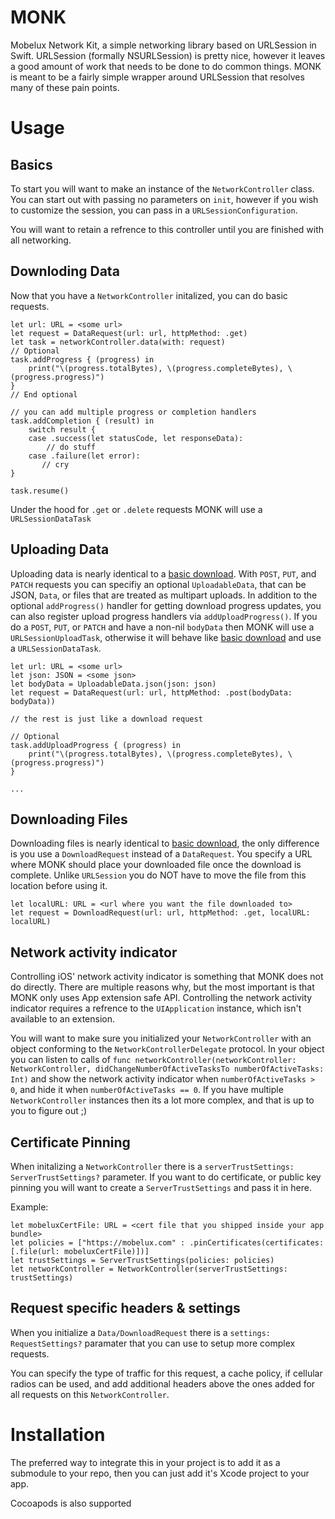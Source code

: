# MONK
Mobelux Network Kit, a simple networking library based on URLSession in Swift. URLSession (formally NSURLSession) is pretty nice, however it leaves a good amount of work that needs to be done to do common things. MONK is meant to be a fairly simple wrapper around URLSession that resolves many of these pain points. 

# Usage

## Basics
To start you will want to make an instance of the `NetworkController` class. You can start out with passing no parameters on `init`, however if you wish to customize the session, you can pass in a `URLSessionConfiguration`. 

You will want to retain a refrence to this controller until you are finished with all networking.

## Downloding Data

Now that you have a `NetworkController` initalized, you can do basic requests.

```
let url: URL = <some url>
let request = DataRequest(url: url, httpMethod: .get)
let task = networkController.data(with: request)
// Optional
task.addProgress { (progress) in
	print("\(progress.totalBytes), \(progress.completeBytes), \(progress.progress)")
}
// End optional

// you can add multiple progress or completion handlers
task.addCompletion { (result) in
	switch result {
	case .success(let statusCode, let responseData):
		// do stuff
	case .failure(let error):
	   // cry
}

task.resume()
```
Under the hood for `.get` or `.delete` requests MONK will use a `URLSessionDataTask`

## Uploading Data
Uploading data is nearly identical to a [basic download](#downloading-data). With `POST`, `PUT`, and `PATCH` requests you can specifiy an optional `UploadableData`, that can be JSON, `Data`, or files that are treated as multipart uploads. In addition to the optional `addProgress()` handler for getting download progress updates, you can also register upload progress handlers via `addUploadProgress()`. If you do a `POST`, `PUT`, or `PATCH` and have a non-nil `bodyData` then MONK will use a `URLSessionUploadTask`, otherwise it will behave like [basic download](#downloading-data) and use a `URLSessionDataTask`.

```
let url: URL = <some url>
let json: JSON = <some json>
let bodyData = UploadableData.json(json: json)
let request = DataRequest(url: url, httpMethod: .post(bodyData: bodyData))

// the rest is just like a download request

// Optional
task.addUploadProgress { (progress) in 
	print("\(progress.totalBytes), \(progress.completeBytes), \(progress.progress)")
}

...
```
## Downloading Files
Downloading files is nearly identical to [basic download](#downloading-data), the only difference is you use a `DownloadRequest` instead of a `DataRequest`. You specify a URL where MONK should place your downloaded file once the download is complete. Unlike `URLSession` you do NOT have to move the file from this location before using it.

```
let localURL: URL = <url where you want the file downloaded to>
let request = DownloadRequest(url: url, httpMethod: .get, localURL: localURL)
```

## Network activity indicator

Controlling iOS' network activity indicator is something that MONK does not do directly. There are multiple reasons why, but the most important is that MONK only uses App extension safe API. Controlling the network activity indicator requires a refrence to the `UIApplication` instance, which isn't available to an extension.

You will want to make sure you initialized your `NetworkController` with an object conforming to the `NetworkControllerDelegate` protocol. In your object you can listen to calls of `func networkController(networkController: NetworkController, didChangeNumberOfActiveTasksTo numberOfActiveTasks: Int)` and show the network activity indicator when `numberOfActiveTasks > 0`, and hide it when `numberOfActiveTasks == 0`. If you have multiple `NetworkController` instances then its a lot more complex, and that is up to you to figure out ;)

## Certificate Pinning
When initalizing a `NetworkController` there is a `serverTrustSettings: ServerTrustSettings?` parameter. If you want to do certificate, or public key pinning you will want to create a `ServerTrustSettings` and pass it in here.

Example:

```
let mobeluxCertFile: URL = <cert file that you shipped inside your app bundle>
let policies = ["https://mobelux.com" : .pinCertificates(certificates: [.file(url: mobeluxCertFile)])]
let trustSettings = ServerTrustSettings(policies: policies)
let networkController = NetworkController(serverTrustSettings: trustSettings)

```

## Request specific headers & settings
When you initialize a `Data/DownloadRequest` there is a `settings: RequestSettings?` paramater that you can use to setup more complex requests.

You can specify the type of traffic for this request, a cache policy, if cellular radios can be used, and add additional headers above the ones added for all requests on this `NetworkController`.


# Installation

The preferred way to integrate this in your project is to add it as a submodule to your repo, then you can just add it's Xcode project to your app.

Cocoapods is also supported